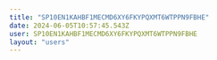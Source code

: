 ```yaml
---
title: "SP10EN1KAHBF1MECMD6XY6FKYPQXMT6WTPPN9FBHE"
date: 2024-06-05T10:57:45.543Z
user: SP10EN1KAHBF1MECMD6XY6FKYPQXMT6WTPPN9FBHE
layout: "users"
---
```

    
